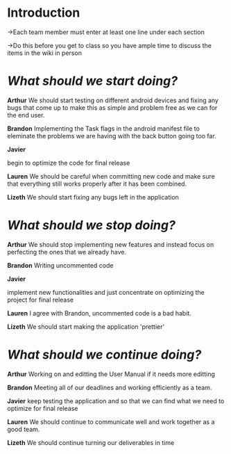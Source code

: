 # Introduction #

->Each team member must enter at least one line under each section

->Do this before you get to class so you have ample time to discuss the items in the wiki in person

# _What should we start doing?_ #

**Arthur**
We should start testing on different android devices and fixing any bugs that come up to make this as simple and problem free as we can for the end user.


**Brandon**  Implementing the Task flags in the android manifest file to eleminate the problems we are having with the back button going too far.


**Javier**

begin to optimize the code for final release


**Lauren** We should be careful when committing new code and make sure that everything still works properly after it has been combined.


**Lizeth** We should start fixing any bugs left in the application

# _What should we stop doing?_ #

**Arthur**
We should stop implementing new features and instead focus on perfecting the ones that we already have.

**Brandon** Writing uncommented code


**Javier**

implement new functionalities and just concentrate on optimizing the project for final release


**Lauren** I agree with Brandon, uncommented code is a bad habit.


**Lizeth** We should start making the application 'prettier'


# _What should we continue doing?_ #

**Arthur**
Working on and editting the User Manual if it needs more editting

**Brandon**  Meeting all of our deadlines and working efficiently as a team.


**Javier**  keep testing the application and so that we can find what we need to optimize for final release


**Lauren**  We should continue to communicate well and work together as a good team.


**Lizeth** We should continue turning our deliverables in time
